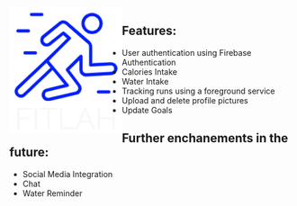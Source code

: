 <img src="https://github.com/shantatei/fitlah/blob/master/images/fitlahlogo-light.png" align="left" width="200">



## Features:
- User authentication using Firebase Authentication
- Calories Intake
- Water Intake
- Tracking runs using a foreground service
- Upload and delete profile pictures
- Update Goals


## Further enchanements in the future:
- Social Media Integration
- Chat 
- Water Reminder 



